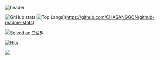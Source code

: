 ![header](https://capsule-render.vercel.app/api?type=wave&color=auto&text=CHASANGGON%20)

![GitHub stats](https://github-readme-stats.vercel.app/api?username=CHASANGGON&show_icons=true&theme=radical)
![Top Langs](https://github-readme-stats.vercel.app/api/top-langs/?username=CHASANGGON)](https://github.com/CHASANGGON/github-readme-stats)

[![Solved.ac
프로필](http://mazassumnida.wtf/api/generate_badge?boj=yg9618)](https://solved.ac/yg9618)

[![Hits](https://hits.seeyoufarm.com/api/count/incr/badge.svg?url=https%3A%2F%2Fgithub.com%2Fgjbae1212%2Fhit-counter)](https://hits.seeyoufarm.com)

<img src="https://img.shields.io/badge/표시할_텍스트-색상코드?style=flat-square&logo=simpleicons_로고_이름&logoColor=white"/>
